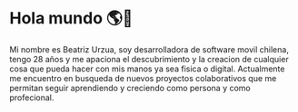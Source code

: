 # Hola mundo 🌎🍂
Mi nombre es Beatriz Urzua, soy desarrolladora de software movil chilena, tengo 28 años y me apaciona el descubrimiento 
y la creacion de cualquier cosa que pueda hacer con mis manos ya sea fisica o digital.
Actualmente me encuentro en busqueda de nuevos proyectos colaborativos que me permitan seguir aprendiendo y creciendo 
como persona y como profecional.

